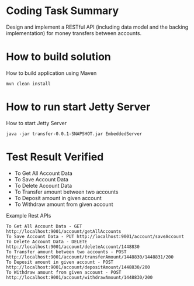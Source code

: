 # Coding Task Summary

Design and implement a RESTful API (including data model and the backing implementation) for
money transfers between accounts.

# How to build solution

How to build application using Maven
```
mvn clean install
```

# How to run start Jetty Server

How to start Jetty Server
```
java -jar transfer-0.0.1-SNAPSHOT.jar EmbeddedServer
```

# Test Result Verified
- To Get All Account Data
- To Save Account Data
- To Delete Account Data
- To Transfer amount between two accounts
- To Deposit amount in given account
- To Withdraw amount from given account

Example Rest APIs
```
To Get All Account Data - GET http://localhost:9001/account/getAllAccounts
To Save Account Data - PUT http://localhost:9001/account/saveAccount
To Delete Account Data - DELETE http://localhost:9001/account/deleteAccount/1448830
To Transfer amount between two accounts - POST http://localhost:9001/account/transferAmount/1448830/1448831/200
To Deposit amount in given account - POST http://localhost:9001/account/depositAmount/1448830/200
To Withdraw amount from given account - POST http://localhost:9001/account/withdrawAmount/1448830/200
```
